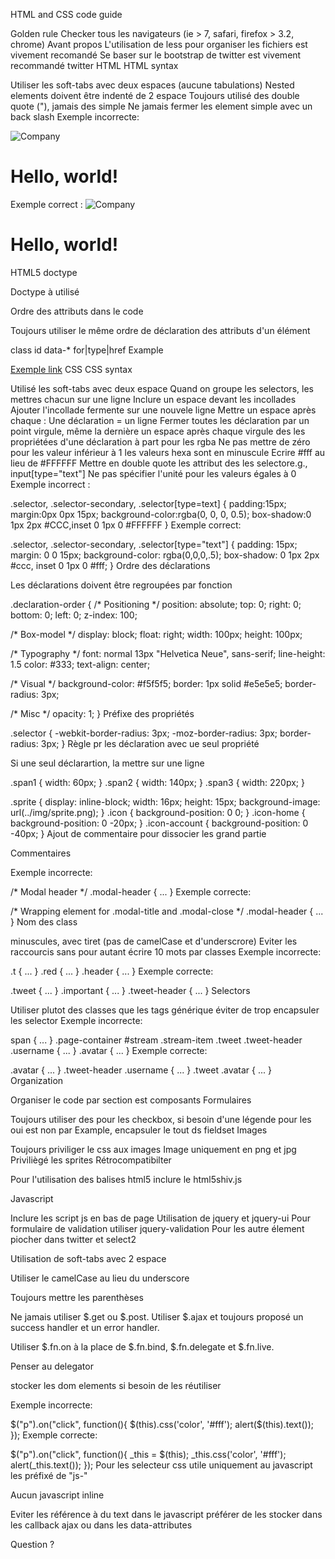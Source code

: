HTML and CSS code guide

Golden rule
Checker tous les navigateurs (ie > 7, safari, firefox > 3.2, chrome)
Avant propos
L'utilisation de less pour organiser les fichiers est vivement recomandé Se baser sur le bootstrap de twitter est vivement recommandé twitter
HTML
HTML syntax

Utiliser les soft-tabs avec deux espaces (aucune tabulations)
Nested elements doivent être indenté de 2 espace
Toujours utilisé des double quote ("), jamais des simple
Ne jamais fermer les element simple avec un back slash
Exemple incorrecte:

<!DOCTYPE html>
<html>
<head>
<title>Page title</title>
</head>
<body>
<img src='images/company-logo.png' alt='Company' />
<h1 class='hello-world'>Hello, world!</h1>
</body>
</html>
Exemple correct :

<!DOCTYPE html>
<html>
  <head>
    <title>Page title</title>
  </head>
  <body>
    <img src="images/company-logo.png" alt="Company">
    <h1 class="hello-world">Hello, world!</h1>
  </body>
</html>
HTML5 doctype

Doctype à utilisé

<!DOCTYPE html>
Ordre des attributs dans le code

Toujours utiliser le même ordre de déclaration des attributs d'un élément

class
id
data-*
for|type|href
Example

<a class="" id="" data-modal="" href="">Exemple link</a>
CSS
CSS syntax

Utilisé les soft-tabs avec deux espace
Quand on groupe les selectors, les mettres chacun sur une ligne
Inclure un espace devant les incollades
Ajouter l'incollade fermente sur une nouvele ligne
Mettre un espace après chaque :
Une déclaration = un ligne
Fermer toutes les déclaration par un point virgule, même la dernière
un espace après chaque virgule des les propriétées d'une déclaration à part pour les rgba
Ne pas mettre de zéro pour les valeur inférieur à 1
les valeurs hexa sont en minuscule
Ecrire #fff au lieu de #FFFFFF
Mettre en double quote les attribut des les selectore.g., input[type="text"]
Ne pas spécifier l'unité pour les valeurs égales à 0
Exemple incorrect :

.selector, .selector-secondary, .selector[type=text] {
  padding:15px;
  margin:0px 0px 15px;
  background-color:rgba(0, 0, 0, 0.5);
  box-shadow:0 1px 2px #CCC,inset 0 1px 0 #FFFFFF
}
Exemple correct:

.selector,
.selector-secondary,
.selector[type="text"] {
  padding: 15px;
  margin: 0 0 15px;
  background-color: rgba(0,0,0,.5);
  box-shadow: 0 1px 2px #ccc, inset 0 1px 0 #fff;
}
Ordre des déclarations

Les déclarations doivent être regroupées par fonction

.declaration-order {
  /* Positioning */
  position: absolute;
  top: 0;
  right: 0;
  bottom: 0;
  left: 0;
  z-index: 100;

  /* Box-model */
  display: block;
  float: right;
  width: 100px;
  height: 100px;

  /* Typography */
  font: normal 13px "Helvetica Neue", sans-serif;
  line-height: 1.5
  color: #333;
  text-align: center;

  /* Visual */
  background-color: #f5f5f5;
  border: 1px solid #e5e5e5;
  border-radius: 3px;

  /* Misc */
  opacity: 1;
}
Préfixe des propriétés

.selector {
  -webkit-border-radius: 3px;
     -moz-border-radius: 3px;
          border-radius: 3px;
}
Règle pr les déclaration avec ue seul propriété

Si une seul déclarartion, la mettre sur une ligne

.span1 { width: 60px; }
.span2 { width: 140px; }
.span3 { width: 220px; }

.sprite {
  display: inline-block;
  width: 16px;
  height: 15px;
  background-image: url(../img/sprite.png);
}
.icon           { background-position: 0 0; }
.icon-home      { background-position: 0 -20px; }
.icon-account   { background-position: 0 -40px; }
Ajout de commentaire pour dissocier les grand partie

Commentaires

Exemple incorrecte:

/* Modal header */
.modal-header {
  ...
}
Exemple correcte:

/* Wrapping element for .modal-title and .modal-close */
.modal-header {
  ...
}
Nom des class

minuscules, avec tiret (pas de camelCase et d'underscrore)
Eviter les raccourcis sans pour autant écrire 10 mots par classes
Exemple incorrecte:

.t { ... }
.red { ... }
.header { ... }
Exemple correcte:

.tweet { ... }
.important { ... }
.tweet-header { ... }
Selectors

Utiliser plutot des classes que les tags générique
éviter de trop encapsuler les selector
Exemple incorrecte:

span { ... }
.page-container #stream .stream-item .tweet .tweet-header .username { ... }
.avatar { ... }
Exemple correcte:

.avatar { ... }
.tweet-header .username { ... }
.tweet .avatar { ... }
Organization

Organiser le code par section est composants
Formulaires

Toujours utiliser des
pour les checkbox, si besoin d'une légende pour les oui est non par Example, encapsuler le tout ds fieldset
Images

Toujours priviliger le css aux images
Image uniquement en png et jpg
Priviliègé les sprites
Rétrocompatibilter

Pour l'utilisation des balises html5 inclure le html5shiv.js
<!-- Le HTML5 shim, for IE6-8 support of HTML5 elements -->
<!--[if lt IE 9]>
  <script src="assets/js/html5shiv.js"></script>
<![endif]-->
Javascript

Inclure les script js en bas de page
Utilisation de jquery et jquery-ui
Pour formulaire de validation utiliser jquery-validation
Pour les autre élement piocher dans twitter et select2

Utilisation de soft-tabs avec 2 espace

Utiliser le camelCase au lieu du underscore

Toujours mettre les parenthèses

Ne jamais utiliser $.get ou $.post. Utiliser $.ajax et toujours proposé un success handler et un error handler.

Utiliser $.fn.on à la place de $.fn.bind, $.fn.delegate et $.fn.live.

Penser au delegator

stocker les dom elements si besoin de les réutiliser

Exemple incorrecte:

$("p").on("click", function(){
  $(this).css('color', '#fff');
    alert($(this).text());
});
Exemple correcte:

$("p").on("click", function(){
    _this = $(this);
    _this.css('color', '#fff');
    alert(_this.text());
});
Pour les selecteur css utile uniquement au javascript les préfixé de "js-"

Aucun javascript inline

Eviter les référence à du text dans le javascript préférer de les stocker dans les callback ajax ou dans les data-attributes

Question ?
